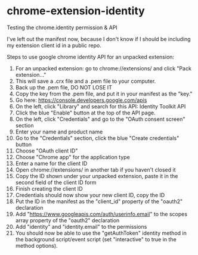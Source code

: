 # chrome-extension-identity
Testing the chrome.identity permission &amp; API

I've left out the manifest now, because I don't know if I should be including my extension client id in a public repo.

Steps to use google chrome identity API for an unpacked extension:

1) For an unpacked extension: go to chrome://extensions/ and click "Pack extension..."
2) This will save a .crx file and a .pem file to your computer.  
3) Back up the .pem file, DO NOT LOSE IT
4) Copy the key from the .pem file, and put it in your manifest as the "key."
5) Go here: https://console.developers.google.com/apis
6) On the left, click "Library" and search for this API: Identity Toolkit API
7) Click the blue "Enable" button at the top of the API page.
8) On the left, click "Credentials" and go to the "OAuth consent screen" section
9) Enter your name and product name
10) Go to the "Credentials" section, click the blue "Create credentials" button
11) Choose "OAuth client ID"
12) Choose "Chrome app" for the application type
13) Enter a name for the client ID
14) Open chrome://extensions/ in another tab if you haven't closed it
15) Copy the ID shown under your unpacked extension, paste it in the second field of the client ID form
16) Finish creating the client ID
17) Credentials should now show your new client ID, copy the ID
18) Put the ID in the manifest as the "client_id" property of the "oauth2" declaration
19) Add "https://www.googleapis.com/auth/userinfo.email" to the scopes array property of the "oauth2" declaration
20) Add "identity" and "identity.email" to the permissions
21) You should now be able to use the "getAuthToken" identity method in the background script/event script (set "interactive" to true in the method options).
